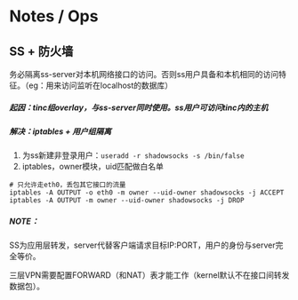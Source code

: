 Notes / Ops
===

## SS + 防火墙
务必隔离ss-server对本机网络接口的访问。否则ss用户具备和本机相同的访问特征。（eg：用来访问监听在localhost的数据库）

##### 起因：tinc组overlay，与ss-server同时使用。ss用户可访问tinc内的主机

##### 解决：iptables + 用户组隔离

1. 为ss新建非登录用户：`useradd -r shadowsocks -s /bin/false`
2. iptables，owner模块，uid匹配做白名单

```shell
# 只允许走eth0，丢包其它接口的流量
iptables -A OUTPUT -o eth0 -m owner --uid-owner shadowsocks -j ACCEPT
iptables -A OUTPUT -m owner --uid-owner shadowsocks -j DROP
```

##### NOTE：

SS为应用层转发，server代替客户端请求目标IP:PORT，用户的身份与server完全等价。

三层VPN需要配置FORWARD（和NAT）表才能工作（kernel默认不在接口间转发数据包）。



